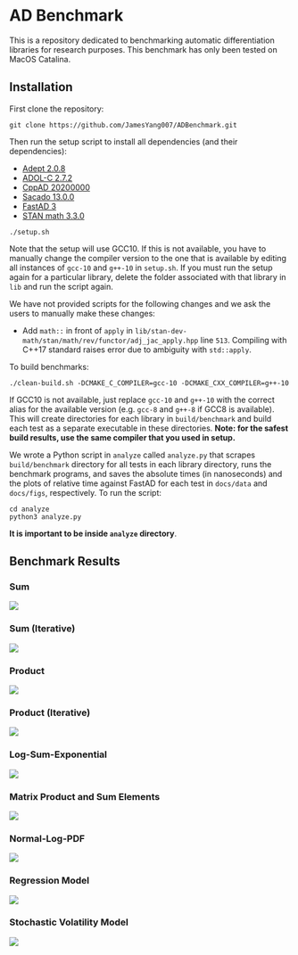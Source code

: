 # AD Benchmark

This is a repository dedicated to benchmarking automatic differentiation libraries for research purposes.
This benchmark has only been tested on MacOS Catalina.

## Installation

First clone the repository:
```
git clone https://github.com/JamesYang007/ADBenchmark.git
```

Then run the setup script to install all dependencies (and their dependencies):
- [Adept 2.0.8](http://www.met.reading.ac.uk/clouds/adept/)
- [ADOL-C 2.7.2](https://github.com/coin-or/ADOL-C)
- [CppAD 20200000](https://coin-or.github.io/CppAD/doc/cppad.htm)
- [Sacado 13.0.0](https://github.com/trilinos/Trilinos/tree/master/packages/sacado)
- [FastAD 3](https://github.com/JamesYang007/FastAD)
- [STAN math 3.3.0](https://github.com/stan-dev/math)

```
./setup.sh
```
Note that the setup will use GCC10.
If this is not available, you have to manually change the compiler version to the one that is available
by editing all instances of `gcc-10` and `g++-10` in `setup.sh`.
If you must run the setup again for a particular library, 
delete the folder associated with that library in `lib` and run the script again.

We have not provided scripts for the following changes and we ask the users to manually make these changes:
- Add `math::` in front of `apply` in `lib/stan-dev-math/stan/math/rev/functor/adj_jac_apply.hpp` line `513`.
  Compiling with C++17 standard raises error due to ambiguity with `std::apply`.

To build benchmarks:
```
./clean-build.sh -DCMAKE_C_COMPILER=gcc-10 -DCMAKE_CXX_COMPILER=g++-10
```
If GCC10 is not available, just replace `gcc-10` and `g++-10` with the correct alias for the available version
(e.g. `gcc-8` and `g++-8` if GCC8 is available).
This will create directories for each library in `build/benchmark`
and build each test as a separate executable in these directories.
__Note: for the safest build results, use the same compiler that you used in setup.__

We wrote a Python script in `analyze` called `analyze.py` that 
scrapes `build/benchmark` directory for all tests in each library directory,
runs the benchmark programs,
and saves the absolute times (in nanoseconds) and 
the plots of relative time against FastAD for each test in `docs/data` and `docs/figs`, respectively.
To run the script:
```
cd analyze
python3 analyze.py
```
__It is important to be inside `analyze` directory__.

## Benchmark Results

### Sum
![](docs/figs/sum_fig.png)

### Sum (Iterative)
![](docs/figs/sum_iter_fig.png)

### Product
![](docs/figs/prod_fig.png)

### Product (Iterative)
![](docs/figs/prod_iter_fig.png)

### Log-Sum-Exponential
![](docs/figs/log_sum_exp_fig.png)

### Matrix Product and Sum Elements
![](docs/figs/matrix_product_fig.png)

### Normal-Log-PDF
![](docs/figs/normal_log_pdf_fig.png)

### Regression Model
![](docs/figs/regression_fig.png)

### Stochastic Volatility Model
![](docs/figs/stochastic_volatility_fig.png)
